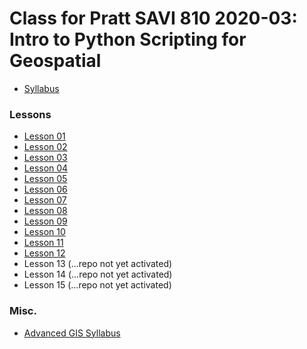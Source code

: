 # Class for Pratt SAVI 810 2020-03: Intro to Python Scripting for Geospatial



* [Syllabus](https://docs.google.com/document/d/1KHxT-NkaoXXdSNkK8JlzL2FFgmNoxPQ25fwgtXPnbrY)

### Lessons
* [Lesson 01](https://github.com/pratt-savi-810/pratt-savi-810-2020-03-lesson_01/tree/master/completed)
* [Lesson 02](https://github.com/pratt-savi-810/pratt-savi-810-2020-03-lesson_02/tree/master/completed)
* [Lesson 03](https://github.com/pratt-savi-810/pratt-savi-810-2020-03-lesson_03/tree/master/completed)
* [Lesson 04](https://github.com/pratt-savi-810/pratt-savi-810-2020-03-lesson_04/tree/master/completed)
* [Lesson 05](https://github.com/pratt-savi-810/pratt-savi-810-2020-03-lesson_05/tree/master/completed)
* [Lesson 06](https://github.com/pratt-savi-810/pratt-savi-810-2020-03-lesson_06/tree/master/completed)
* [Lesson 07](https://github.com/pratt-savi-810/pratt-savi-810-2020-03-lesson_07/tree/master/completed)
* [Lesson 08](https://github.com/pratt-savi-810/pratt-savi-810-2020-03-lesson_08/tree/master/completed)
* [Lesson 09](https://github.com/pratt-savi-810/pratt-savi-810-2020-03-lesson_09/tree/master/completed)
* [Lesson 10](https://github.com/pratt-savi-810/pratt-savi-810-2020-03-lesson_10/tree/master/completed)
* [Lesson 11](https://github.com/pratt-savi-810/pratt-savi-810-2020-03-lesson_11/tree/master/completed)
* [Lesson 12](https://github.com/pratt-savi-810/pratt-savi-810-2020-03-lesson_12/tree/master/completed)
* Lesson 13 (...repo not yet activated)
* Lesson 14 (...repo not yet activated)
* Lesson 15 (...repo not yet activated)






### Misc. 
* [Advanced GIS Syllabus](https://docs.google.com/spreadsheets/d/13b2i2PyFJvWgmZ9if75x0xR81rpibUncmiG-ynWLjxQ/edit#gid=0)
